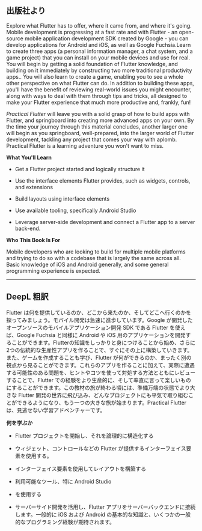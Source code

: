 ## 出版社より

Explore what Flutter has to offer, where it came from, and where it's going. Mobile development is progressing at a fast rate and with Flutter - an open-source mobile application development SDK created by Google - you can develop applications for Android and iOS, as well as Google Fuchsia.Learn to create three apps (a personal information manager, a chat system, and a game project) that you can install on your mobile devices and use for real. You will begin by getting a solid foundation of Flutter knowledge, and building on it immediately by constructing two more traditional productivity apps.. You will also learn to create a game, enabling you to see a whole other perspective on what Flutter can do. In addition to building these apps, you'll have the benefit of reviewing real-world issues you might encounter, along with ways to deal with them through tips and tricks, all designed to make your Flutter experience that much more productive and, frankly, fun!

_Practical Flutter_ will leave you with a solid grasp of how to build apps with Flutter, and springboard into creating more advanced apps on your own. By the time your journey through this material concludes, another larger one will begin as you springboard, well-prepared, into the larger world of Flutter development, tackling any project that comes your way with aplomb. Practical Flutter is a learning adventure you won't want to miss.

**What You'll Learn**

- Get a Flutter project started and logically structure it

- Use the interface elements Flutter provides, such as widgets, controls, and extensions

- Build layouts using interface elements

- Use available tooling, specifically Android Studio

- Leverage server-side development and connect a Flutter app to a server back-end.


 **Who This Book Is For**

Mobile developers who are looking to build for multiple mobile platforms and trying to do so with a codebase that is largely the same across all. Basic knowledge of iOS and Android generally, and some general programming experience is expected.

---

## DeepL 粗訳

Flutter は何を提供しているのか、どこから来たのか、そしてどこへ行くのかを探ってみましょう。モバイル開発は急速に進歩しています。Google が開発したオープンソースのモバイルアプリケーション開発 SDK である Flutter を使えば、Google Fuchsia と同様に Android や iOS 用のアプリケーションを開発することができます。Flutterの知識をしっかりと身につけることから始め、さらに2つの伝統的な生産性アプリを作ることで、すぐにその上に構築していきます。また、ゲームを作成することも学び、Flutter が何ができるのか、まったく別の視点から見ることができます。これらのアプリを作ることに加えて、実際に遭遇する可能性のある問題を、ヒントやコツを使って対処する方法とともにレビューすることで、Flutter での経験をより生産的に、そして率直に言って楽しいものにすることができます。この教材の旅が終わる頃には、準備万端の状態でより大きな Flutter 開発の世界に飛び込み、どんなプロジェクトにも平気で取り組むことができるようになり、もう一つの大きな旅が始まります。Practical Flutter は、見逃せない学習アドベンチャーです。

**何を学ぶか**

- Flutter プロジェクトを開始し、それを論理的に構造化する

- ウィジェット、コントロールなどの Flutter が提供するインターフェイス要素を使用する。

- インターフェイス要素を使用してレイアウトを構築する

- 利用可能なツール、特に Android Studio

- を使用する

- サーバーサイド開発を活用し、Flutter アプリをサーバーバックエンドに接続します。一般的に iOS および Android の基本的な知識と、いくつかの一般的なプログラミング経験が期待されます。
